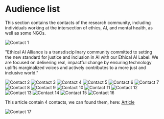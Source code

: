 # Audience list

This section contains the contacts of the research community, including
 individuals working at the intersection of ethics, AI, and mental health, as
 well as some NGOs.

![Contact 1](images/Picture1.png)

"Ethical AI Alliance is a transdisciplinary community committed to setting the
 new standard for justice and inclusion in AI with our Ethical AI Label. We are
  focused on delivering real, impactful change by ensuring technology uplifts
   marginalized voices and actively contributes to a more just and inclusive world."

![Contact 2](images/Picture2.png)
![Contact 3](images/Picture3.png)
![Contact 4](images/Picture4.png)
![Contact 5](images/Picture5.png)
![Contact 6](images/Picture6.png)
![Contact 7](images/Picture7.png)
![Contact 8](images/Picture8.png)
![Contact 9](images/Picture9.png)
![Contact 10](images/Picture10.png)
![Contact 11](images/Picture11.png)
![Contact 12](images/Picture12.png)
![Contact 13](images/Picture13.png)
![Contact 14](images/Picture14.png)
![Contact 15](images/Picture15.png)
![Contact 16](images/Picture16.png)

  This article contain 4 contacts, we can found them, here: [Article](https://www.mdpi.com/2076-0760/13/7/381?utm_source=chatgpt.com)

![Contact 17](images/Picture17.png)

